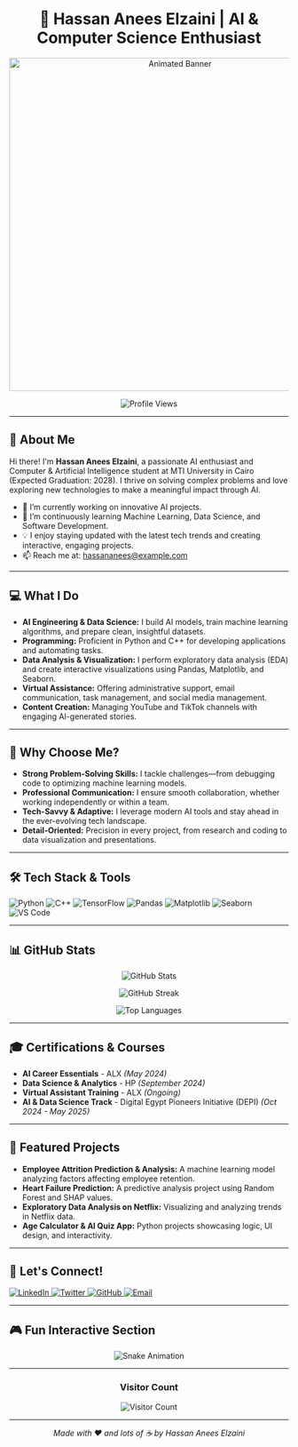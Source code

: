 <h1 align="center">🚀 Hassan Anees Elzaini | AI & Computer Science Enthusiast</h1>

<p align="center">
  <img src="https://media.giphy.com/media/26u4lOMA8JKSnL9Uk/giphy.gif" width="600" alt="Animated Banner" />
</p>

<p align="center">
  <img src="https://komarev.com/ghpvc/?username=HassanAneesElzaini&label=Profile%20Views&color=0e75b6&style=flat" alt="Profile Views" />
</p>

---

## 👋 About Me

Hi there! I'm **Hassan Anees Elzaini**, a passionate AI enthusiast and Computer & Artificial Intelligence student at MTI University in Cairo (Expected Graduation: 2028). I thrive on solving complex problems and love exploring new technologies to make a meaningful impact through AI.

- 🔭 I’m currently working on innovative AI projects.
- 🌱 I’m continuously learning Machine Learning, Data Science, and Software Development.
- 💡 I enjoy staying updated with the latest tech trends and creating interactive, engaging projects.
- 📫 Reach me at: [hassananees@example.com](mailto:hassananees@example.com)

---

## 💻 What I Do

- **AI Engineering & Data Science:** I build AI models, train machine learning algorithms, and prepare clean, insightful datasets.
- **Programming:** Proficient in Python and C++ for developing applications and automating tasks.
- **Data Analysis & Visualization:** I perform exploratory data analysis (EDA) and create interactive visualizations using Pandas, Matplotlib, and Seaborn.
- **Virtual Assistance:** Offering administrative support, email communication, task management, and social media management.
- **Content Creation:** Managing YouTube and TikTok channels with engaging AI-generated stories.

---

## 🌟 Why Choose Me?

- **Strong Problem-Solving Skills:** I tackle challenges—from debugging code to optimizing machine learning models.
- **Professional Communication:** I ensure smooth collaboration, whether working independently or within a team.
- **Tech-Savvy & Adaptive:** I leverage modern AI tools and stay ahead in the ever-evolving tech landscape.
- **Detail-Oriented:** Precision in every project, from research and coding to data visualization and presentations.

---

## 🛠️ Tech Stack & Tools

<p align="left">
  <img src="https://img.shields.io/badge/Python-FFD43B?style=for-the-badge&logo=python&logoColor=blue" alt="Python" />
  <img src="https://img.shields.io/badge/C++-00599C?style=for-the-badge&logo=cplusplus&logoColor=white" alt="C++" />
  <img src="https://img.shields.io/badge/TensorFlow-FF6F00?style=for-the-badge&logo=tensorflow&logoColor=white" alt="TensorFlow" />
  <img src="https://img.shields.io/badge/Pandas-150458?style=for-the-badge&logo=pandas&logoColor=white" alt="Pandas" />
  <img src="https://img.shields.io/badge/Matplotlib-11557C?style=for-the-badge&logo=matplotlib&logoColor=white" alt="Matplotlib" />
  <img src="https://img.shields.io/badge/Seaborn-FF7F0E?style=for-the-badge&logo=seaborn&logoColor=white" alt="Seaborn" />
  <img src="https://img.shields.io/badge/VSCode-007ACC?style=for-the-badge&logo=visualstudiocode&logoColor=white" alt="VS Code" />
</p>

---

## 📊 GitHub Stats

<p align="center">
  <img src="https://github-readme-stats.vercel.app/api?username=HassanAneesElzaini&show_icons=true&theme=dracula" alt="GitHub Stats" />
</p>

<p align="center">
  <img src="https://github-readme-streak-stats.herokuapp.com/?user=HassanAneesElzaini&theme=dracula" alt="GitHub Streak" />
</p>

<p align="center">
  <img src="https://github-readme-stats.vercel.app/api/top-langs/?username=HassanAneesElzaini&layout=compact&theme=dracula" alt="Top Languages" />
</p>

---

## 🎓 Certifications & Courses

- **AI Career Essentials** - ALX *(May 2024)*
- **Data Science & Analytics** - HP *(September 2024)*
- **Virtual Assistant Training** - ALX *(Ongoing)*
- **AI & Data Science Track** - Digital Egypt Pioneers Initiative (DEPI) *(Oct 2024 - May 2025)*

---

## 📂 Featured Projects

- **Employee Attrition Prediction & Analysis:** A machine learning model analyzing factors affecting employee retention.
- **Heart Failure Prediction:** A predictive analysis project using Random Forest and SHAP values.
- **Exploratory Data Analysis on Netflix:** Visualizing and analyzing trends in Netflix data.
- **Age Calculator & AI Quiz App:** Python projects showcasing logic, UI design, and interactivity.

---

## 🔗 Let's Connect!

<p align="left">
  <a href="https://linkedin.com/in/your-linkedin" target="_blank">
    <img src="https://img.shields.io/badge/LinkedIn-blue?style=for-the-badge&logo=linkedin" alt="LinkedIn" />
  </a>
  <a href="https://twitter.com/your-twitter" target="_blank">
    <img src="https://img.shields.io/badge/Twitter-1DA1F2?style=for-the-badge&logo=twitter" alt="Twitter" />
  </a>
  <a href="https://github.com/HassanAneesElzaini" target="_blank">
    <img src="https://img.shields.io/badge/GitHub-000?style=for-the-badge&logo=github" alt="GitHub" />
  </a>
  <a href="mailto:hassananees@example.com" target="_blank">
    <img src="https://img.shields.io/badge/Email-D14836?style=for-the-badge&logo=gmail" alt="Email" />
  </a>
</p>

---

## 🎮 Fun Interactive Section

<div align="center">
  <!-- Animated Snake Game (if enabled on your repo) -->
  <img src="https://raw.githubusercontent.com/HassanAneesElzaini/HassanAneesElzaini/output/snake.svg" alt="Snake Animation" />
</div>

---

<div align="center">
  <h3>Visitor Count</h3>
  <img src="https://profile-counter.glitch.me/HassanAneesElzaini/count.svg" alt="Visitor Count" />
</div>

---

<p align="center"><em>Made with ❤️ and lots of ☕ by Hassan Anees Elzaini</em></p>
